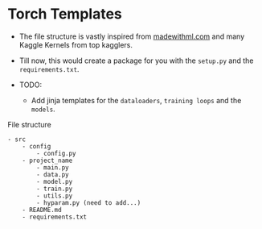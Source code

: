 # Torch Templates

- The file structure is vastly inspired from [madewithml.com](https://madewithml.com/) and many Kaggle Kernels from top kagglers.

- Till now, this would create a package for you with the `setup.py` and the `requirements.txt`.
- TODO:
    - Add jinja templates for the `dataloaders`, `training loops` and the `models`.

File structure
```
- src
    - config
        - config.py
    - project_name
        - main.py
        - data.py
        - model.py
        - train.py
        - utils.py
        - hyparam.py (need to add...)
    - README.md
    - requirements.txt
```